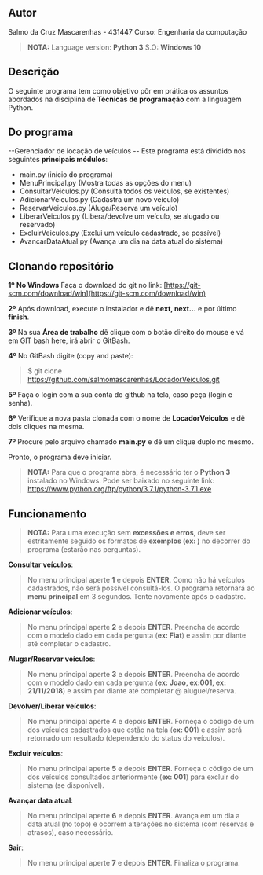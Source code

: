 ## Autor
Salmo da Cruz Mascarenhas - 431447
Curso: Engenharia da computação

>**NOTA:**
> Language version: **Python 3** 
> S.O: **Windows 10**


## Descrição

O seguinte programa tem como objetivo pôr em prática os assuntos abordados na disciplina de **Técnicas de programação** com a linguagem Python. 

## Do programa

--Gerenciador de locação de veículos --
Este programa está dividido nos seguintes **principais módulos**:
- main.py (início do programa)
- MenuPrincipal.py (Mostra todas as opções do menu)
- ConsultarVeiculos.py (Consulta todos os veículos, se existentes)
- AdicionarVeiculos.py (Cadastra um novo veículo)
- ReservarVeiculos.py (Aluga/Reserva um veículo)
- LiberarVeiculos.py (Libera/devolve um veículo, se alugado ou reservado)
- ExcluirVeiculos.py (Exclui um veículo cadastrado, se possível)
- AvancarDataAtual.py (Avança um dia na data atual do sistema)




## Clonando repositório

**1º** **No Windows**  Faça o download do git no link:  [https://git-scm.com/download/win](https://git-scm.com/download/win)

**2º** Após download, execute o instalador e dê **next, next...**  e por último **finish**.

**3º** Na sua **Área de trabalho** dê clique com o botão direito do mouse e vá em GIT bash here, irá abrir o GitBash. 

**4º** No GitBash digite (copy and paste):
>$ git clone https://github.com/salmomascarenhas/LocadorVeiculos.git
>
**5º** Faça o login com a sua conta do github na tela, caso peça (login e senha).

**6º** Verifique a nova pasta clonada com o nome de **LocadorVeiculos** e 		dê dois cliques na mesma.

**7º** Procure pelo arquivo chamado **main.py** e dê um clique duplo no mesmo.

Pronto, o programa deve iniciar.
>**NOTA:**
>Para que o programa abra, é necessário ter o **Python 3** instalado no Windows. Pode ser baixado no seguinte link:
https://www.python.org/ftp/python/3.7.1/python-3.7.1.exe

## Funcionamento
>**NOTA:**
>Para uma execução sem  **excessões e erros**, deve ser estritamente seguido os formatos de **exemplos (ex: )** no decorrer do programa (estarão nas perguntas).

**Consultar veículos**:
>No menu principal aperte **1** e depois **ENTER**. Como não há veículos cadastrados, não será possível consultá-los. O programa retornará ao **menu principal** em 3 segundos. Tente novamente após o cadastro.

**Adicionar veículos**:
>No menu principal aperte **2** e depois **ENTER**. Preencha de acordo com o modelo dado em cada pergunta (**ex: Fiat**) e assim por diante até completar o cadastro.

**Alugar/Reservar veículos**:
>No menu principal aperte **3** e depois **ENTER**. Preencha de acordo com o modelo dado em cada pergunta (**ex: Joao, ex:001, ex: 21/11/2018**) e assim por diante até completar @ aluguel/reserva.

**Devolver/Liberar veículos**:
>No menu principal aperte **4** e depois **ENTER**. Forneça o código de um dos veículos cadastrados que estão na tela (**ex: 001**) e assim será retornado um resultado (dependendo do status do veículos).

**Excluir veículos**:
>No menu principal aperte **5** e depois **ENTER**. Forneça o código de um dos veículos consultados anteriormente (**ex: 001**) para excluir do sistema (se disponível).

**Avançar  data atual**:
>No menu principal aperte **6** e depois **ENTER**. Avança em um dia a data atual (no topo) e ocorrem alterações no sistema (com reservas e atrasos), caso necessário.

**Sair**:
>No menu principal aperte **7** e depois **ENTER**. Finaliza o programa.
